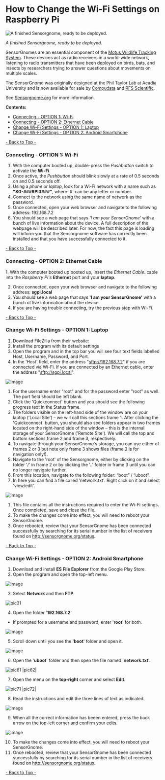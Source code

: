 How to Change the Wi-Fi Settings on Raspberry Pi
================================================

![A finished Sensorgnome, ready to be deployed.](.gitbook/assets/finished_sg.jpg)

*A finished Sensorgnome, ready to be deployed.*


SensorGnomes are an essential component of the [Motus Wildlife Tracking
System](https://motus.org/). These devices act as radio receivers in a
world-wide network, listening to radio transmitters that have been
deployed on birds, bats, and insects by researchers trying to answer
questions about movements on multiple scales.

The SensorGnome was originally designed at the Phil Taylor Lab at Acadia
University and is now available for sale by
[Compudata](https://compudata.ca/sensorgnome/) and [RFS Scientific](https://www.rfsscientific.com/).

See [Sensorgnome.org](https://sensorgnome.org/) for more information.

**Contents:**

-   [Connecting - OPTION 1: Wi-Fi](#connecting-wifi)
-   [Connecting - OPTION 2: Ethernet Cable](#connecting-ethernet)
-   [Change Wi-Fi Settings - OPTION 1: Laptop](#change-wifi-laptop)
-   [Change Wi-Fi Settings - OPTION 2: Android Smartphone](#change-wifi-android)

[- Back to Top -](#)

### Connecting - OPTION 1: **Wi-Fi**

1.  With the computer booted up, double-press the *Pushbutton* switch to
    activate the **Wi-Fi**.
2.  Once active, the *Pushbutton* should blink slowly at a rate of 0.5
    seconds on and 0.5 seconds off.
3.  Using a *phone or laptop*, look for a Wi-Fi network with a name such
    as **"SG-\#\#\#RPI3\#\#\#"**, where '\#' can be any letter or
    number.
4.  Connect to the network using the same name of network as the
    password.
5.  Once connected, open your web browser and navigate to the following
    address: 192.168.7.2
6.  You should see a web page that says *'I am your SensorGnome'* with a
    bunch of live information about the device. A full description of
    the webpage will be described later. For now, the fact this page is
    loading will inform you that the Sensorgnome software has correctly
    been installed and that you have successfully connected to it.

[- Back to Top -](#)

### Connecting - OPTION 2: **Ethernet Cable**

​1. With the computer booted up booted up, insert the *Ethernet Cable*.
cable into the *Raspberry Pi's* **Ethernet** port and your **laptop**.

2.  Once connected, open your web browser and navigate to the following
    address: **sgpi.local**
3.  You should see a web page that says **'I am your SensorGnome'** with
    a bunch of live information about the device.
4.  If you are having trouble connecting, try the previous step with
    Wi-Fi.

[- Back to Top -](#)

### Change Wi-Fi Settings - OPTION 1: **Laptop**

1.  Download FileZilla from their website:
2.  Install the program with its default settings
3.  Open the program and in the top bar you will see four text fields
    labelled Host, Username, Password, and Port.
4.  In the 'Host' field, enter the address "<sftp://192.168.7.2>" if you
    are connected via Wi-Fi. If you are connected by an Ethernet cable,
    enter the address "<sftp://sgpi.local>".

![image](.gitbook/assets/FileZilla_01.png)

1.  For the username enter "root" and for the password enter "root" as
    well. The port field should be left blank.
2.  Click the 'Quickconnect' button and you should see the following
    progress text in the Status frame.
3.  The folders visible on the left-hand side of the window are on your
    laptop ('Local Site') – we will call this sections frame 1. After
    clicking the 'Quickconnect' button, you should also see folders
    appear in two frames located on the right-hand side of the window –
    this is the internal storage of your SensorGnome ('Remote Site'). We
    will call the top and bottom sections frame 2 and frame 3,
    respectively.
4.  To navigate through your SensorGnome's storage, you can use either
    of frames 2 or 3 but note only frame 3 shows files (frame 2 is for
    navigation only!).
5.  Navigate to the 'root' of the Sensorgnome, either by clicking on the
    folder '/' in frame 2 or by clicking the '..' folder in frame 3
    until you can no longer navigate further.
6.  From this location, navigate to the following folder: “boot” /
    “uboot”.
7.  In here you can find a file called 'network.txt'. Right click on it
    and select 'view/edit'.

![image](.gitbook/assets/network-txt_screencap_raw.PNG)


1.  This file contains all the instructions required to enter the Wi-Fi
    settings. Once completed, save and close the file.
2.  To make the changes come into effect, you will need to reboot your
    SensorGnome.
3.  Once rebooted, review that your SensorGnome has been connected
    successfully by searching for its serial number in the list of
    receivers found on <http://sensorgnome.org/status>.

[- Back to Top -](#)

### Change Wi-Fi Settings - OPTION 2: **Android Smartphone**

1.  Download and install **ES File Explorer** from the Google Play
    Store.
2.  Open the program and open the top-left menu.

![image](.gitbook/assets/Wi-Fi_android_step-01.jpg)

3.  Select **Network** and then **FTP**.

![pic31](.gitbook/assets/Wi-Fi_android_step-02.jpg)

4.  Open the folder '**192.168.7.2**'

  -   If prompted for a username and password, enter '**root**' for  both.

![image](.gitbook/assets/Wi-Fi_android_step-04.jpg)

5.  Scroll down until you see the '**boot**' folder and open it.

![image](.gitbook/assets/Wi-Fi_android_step-06.jpg)

6.  Open the '**uboot**' folder and then open the file named '**network.txt**'.

![pic61](images/Wi-Fi_android_step-07.jpg) |pic62|

7.  Open the menu on the **top-right** corner and select **Edit**.

![pic71](images/Wi-Fi_android_step-09.jpg) |pic72|

8.  Read the instructions and edit the three lines of text as indicated.

![image](.gitbook/assets/Wi-Fi_android_step-11.jpg)

9.  When all the correct information has beeen entered, press the back
    arrow on the top-left corner and confirm your edits.

![image](.gitbook/assets/Wi-Fi_android_step-12.jpg)

10. To make the changes come into effect, you will need to reboot your
    SensorGnome.
11. Once rebooted, review that your SensorGnome has been connected
    successfully by searching for its serial number in the list of
    receivers found on <http://sensorgnome.org/status>.

[- Back to Top -](#)
